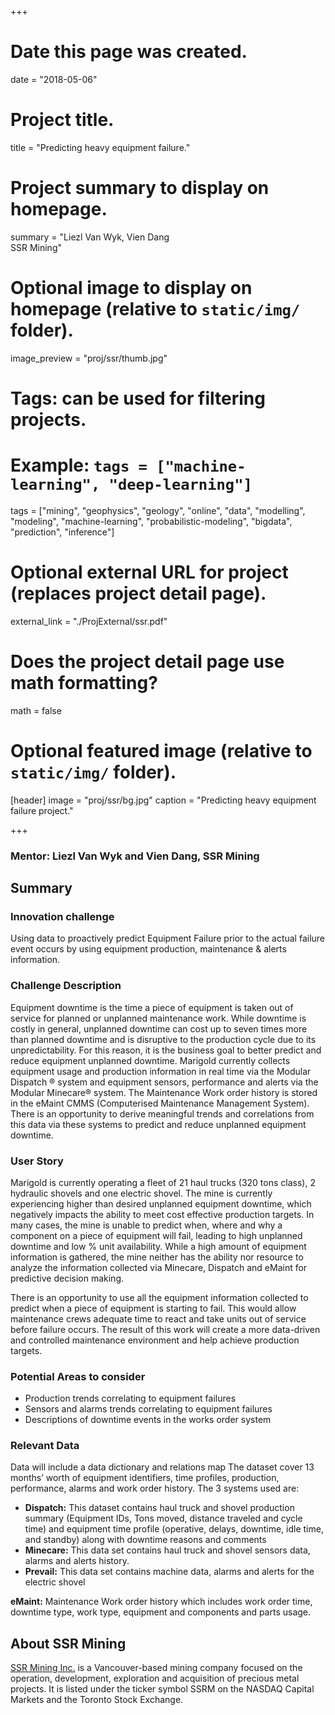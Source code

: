 +++
# Date this page was created.
date = "2018-05-06"

# Project title.
title = "Predicting heavy equipment failure."

# Project summary to display on homepage.
summary = "Liezl Van Wyk, Vien Dang<br/>SSR Mining"

# Optional image to display on homepage (relative to `static/img/` folder).
image_preview = "proj/ssr/thumb.jpg"

# Tags: can be used for filtering projects.
# Example: `tags = ["machine-learning", "deep-learning"]`
tags = ["mining", "geophysics", "geology", "online", "data", "modelling", "modeling", "machine-learning", "probabilistic-modeling", "bigdata", "prediction", "inference"]
# Optional external URL for project (replaces project detail page).
external_link = "./ProjExternal/ssr.pdf"

# Does the project detail page use math formatting?
math = false

# Optional featured image (relative to `static/img/` folder).
[header]
image = "proj/ssr/bg.jpg"
caption = "Predicting heavy equipment failure project."

+++

### Mentor: Liezl Van Wyk and Vien Dang, SSR Mining

## Summary

### Innovation challenge

Using data to proactively predict Equipment Failure prior to the actual failure
event occurs by using equipment production, maintenance & alerts information.
 
### Challenge Description

Equipment downtime is the time a piece of equipment is taken out of service for
planned or unplanned maintenance work. While downtime is costly in general,
unplanned downtime can cost up to seven times more than planned downtime and is
disruptive to the production cycle due to its unpredictability. For this reason,
it is the business goal to better predict and reduce equipment unplanned
downtime.  Marigold currently collects equipment usage and production
information in real time via the Modular Dispatch ® system and equipment
sensors, performance and alerts via the Modular Minecare® system. The
Maintenance Work order history is stored in the eMaint CMMS (Computerised
Maintenance Management System). There is an opportunity to derive meaningful
trends and correlations from this data via these systems to predict and reduce
unplanned equipment downtime.
 
### User Story

Marigold is currently operating a fleet of 21 haul trucks (320 tons class), 2
hydraulic shovels and one electric shovel. The mine is currently experiencing
higher than desired unplanned equipment downtime, which negatively impacts the
ability to meet cost effective production targets. In many cases, the mine is
unable to predict when, where and why a component on a piece of equipment will
fail, leading to high unplanned downtime and low % unit availability. While a
high amount of equipment information is gathered, the mine neither has the
ability nor resource to analyze the information collected via Minecare, Dispatch
and eMaint for predictive decision making.

There is an opportunity to use all the equipment information collected to
predict when a piece of equipment is starting to fail. This would allow
maintenance crews adequate time to react and take units out of service before
failure occurs. The result of this work will create a more data-driven and
controlled maintenance environment and help achieve production targets.
 
### Potential Areas to consider

* Production trends correlating to equipment failures
* Sensors and alarms trends correlating to equipment failures
* Descriptions of downtime events in the works order system
 
### Relevant Data

Data will include a data dictionary and relations map The dataset cover 13
months’ worth of equipment identifiers, time profiles, production, performance,
alarms and work order history.  The 3 systems used are:

* **Dispatch:** This dataset contains haul truck and shovel production summary
(Equipment IDs, Tons moved, distance traveled and cycle time) and equipment time
profile (operative, delays, downtime, idle time, and standby) along with
downtime reasons and comments
* **Minecare:** This data set contains haul truck and shovel sensors data,
alarms and alerts history.
* **Prevail:** This data set contains machine data, alarms and alerts for the
electric shovel
 
**eMaint:** Maintenance Work order history which includes work order time, downtime type, work type, equipment and components and parts usage.


## About SSR Mining

[SSR Mining Inc.](http://www.ssrmining.com/) is a Vancouver-based mining company
focused on the operation, development, exploration and acquisition of precious
metal projects. It is listed under the ticker symbol SSRM on the NASDAQ Capital
Markets and the Toronto Stock Exchange.